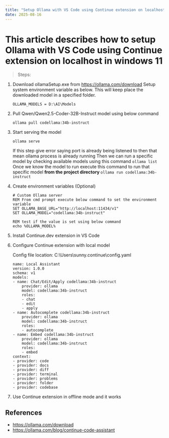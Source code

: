 ```yaml
---
title: "Setup Ollama with VS Code using Continue extension on localhost in Windows 11"
date: 2025-08-16
---
```


# This article describes how to setup Ollama with VS Code using Continue extension on localhost in windows 11

> Steps:
1. Download ollamaSetup.exe from https://ollama.com/download
    Setup system environment variable as below. This will keep place the downloaded model in a specified folder.
    ```
    OLLAMA_MODELS = D:\AI\Models
    ```
2. Pull Qwen/Qwen2.5-Coder-32B-Instruct model using below command
    ```
    ollama pull codellama:34b-instruct
    ```
3. Start serving the model
    ```
    ollama serve
    ```
    If this step give error saying port is already being listened to then that mean ollama process is already running
    Then we can run a specific model by checking available models using this command ``` ollama list ```
    Once we know the model to run execute this command to run that specific model <b> from the project directory </b> ```ollama run codellama:34b-instruct```
4. Create environment variables (Optional)
    ```
    # Custom Ollama server
    REM From cmd prompt execute below command to set the environment variable
    SET OLLAMA_BASE_URL="http://localhost:11434/v1"
    SET OLLAMA_MODEL="codellama:34b-instruct"

    REM test if the value is set using below command
    echo %OLLAMA_MODEL%
    ```
5. Install Continue.dev extension in VS Code
6. Configure Continue extension with local model

    Config file location: C:\Users\sunny\.continue\config.yaml
    ```
    name: Local Assistant
    version: 1.0.0
    schema: v1
    models:
    - name: Chat/Edit/Apply codellama:34b-instruct
        provider: ollama
        model: codellama:34b-instruct
        roles:
        - chat
        - edit
        - apply
    - name: Autocomplete codellama:34b-instruct
        provider: ollama
        model: codellama:34b-instruct
        roles:
        - autocomplete
    - name: Embed codellama:34b-instruct
        provider: ollama
        model: codellama:34b-instruct
        roles:
        - embed
    context:
    - provider: code
    - provider: docs
    - provider: diff
    - provider: terminal
    - provider: problems
    - provider: folder
    - provider: codebase
    ```
7. Use Continue extension in offline mode and it works

## References
- https://ollama.com/download
- https://ollama.com/blog/continue-code-assistant